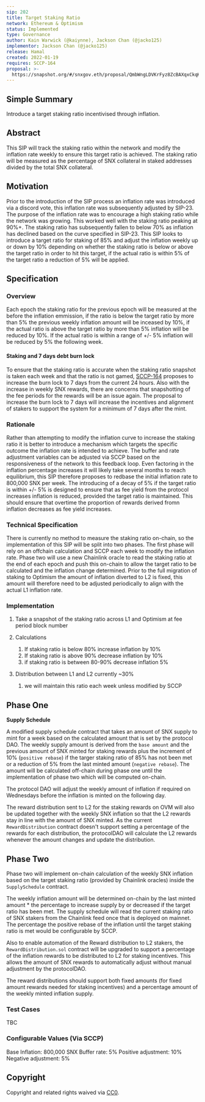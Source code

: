 ```yaml
---
sip: 202
title: Target Staking Ratio
network: Ethereum & Optimism
status: Implemented
type: Governance
author: Kain Warwick (@kaiynne), Jackson Chan (@jacko125)
implementor: Jackson Chan (@jacko125)
release: Hamal
created: 2022-01-19
requires: SCCP-164
proposal: >-
  https://snapshot.org/#/snxgov.eth/proposal/QmbWngLDVKrFyz8ZcBAXqxCkqK12fF5bjy6Gt1Uj1ctNpK
---
```


## Simple Summary

<!--"If you can't explain it simply, you don't understand it well enough." Simply describe the outcome the proposed changes intends to achieve. This should be non-technical and accessible to a casual community member.-->

Introduce a target staking ratio incentivised through inflation.

## Abstract

This SIP will track the staking ratio within the network and modify the inflation rate weekly to ensure this target ratio is achieved. The staking ratio will be measured as the percentage of SNX collateral in staked addresses divided by the total SNX collateral.

## Motivation

Prior to the introduction of the SIP process an inflation rate was introduced via a discord vote, this inflation rate was subsequently adjusted by SIP-23. The purpose of the inflation rate was to encourage a high staking ratio while the network was growing. This worked well with the staking ratio peaking at 90%+. The staking ratio has subsequently fallen to below 70% as inflation has declined based on the curve specified in SIP-23. This SIP looks to introduce a target ratio for staking of 85% and adjust the inflation weekly up or down by 10% depending on whether the staking ratio is below or above the target ratio in order to hit this target, if the actual ratio is within 5% of the target ratio a reduction of 5% will be applied.

## Specification

<!--The specification should describe the syntax and semantics of any new feature, there are five sections
1. Overview
2. Rationale
3. Technical Specification
4. Test Cases
5. Configurable Values
-->

### Overview

<!--This is a high level overview of *how* the SIP will solve the problem. The overview should clearly describe how the new feature will be implemented.-->

Each epoch the staking ratio for the previous epoch will be measured at the before the inflation emmission, if the ratio is below the target ratio by more than 5% the previous weekly inflation amount will be inceased by 10%, if the actual ratio is above the target ratio by more than 5% inflation will be reduced by 10%. If the actual ratio is within a range of +/- 5% inflation will be reduced by 5% the following week.

#### Staking and 7 days debt burn lock

To ensure that the staking ratio is accurate when the staking ratio snapshot is taken each week and that the ratio is not gamed, [SCCP-164](https://sips.synthetix.io/sccps/sccp-164/) proposes to increase the burn lock to 7 days from the current 24 hours. Also with the increase in weekly SNX rewards, there are concerns that snapshotting of the fee periods for the rewards will be an issue again. The proposal to increase the burn lock to 7 days will increase the incentives and alignment of stakers to support the system for a minimum of 7 days after the mint.     

### Rationale

<!--This is where you explain the reasoning behind how you propose to solve the problem. Why did you propose to implement the change in this way, what were the considerations and trade-offs. The rationale fleshes out what motivated the design and why particular design decisions were made. It should describe alternate designs that were considered and related work. The rationale may also provide evidence of consensus within the community, and should discuss important objections or concerns raised during discussion.-->

Rather than attempting to modify the inflation curve to increase the staking ratio it is better to introduce a mechanism which targets the specific outcome the inflation rate is intended to achieve. The buffer and rate adjustment variables can be adjusted via SCCP based on the responsiveness of the network to this feedback loop. Even factoring in the inflation percentage increases it will likely take several months to reach equilibrium, this SIP therefore proposes to redbase the initial inflation rate to 800,000 SNX per week. The introducing of a decay of 5% if the target ratio is within +/- 5% is designed to ensure that as fee yield from the protocol increases inflation is reduced, provided the target ratio is maintained. This should ensure that overtime the proportion of rewards derived fromn inflation decreases as fee yield increases.

### Technical Specification

<!--The technical specification should outline the public API of the changes proposed. That is, changes to any of the interfaces Synthetix currently exposes or the creations of new ones.-->

There is currently no method to measure the staking ratio on-chain, so the implementation of this SIP will be split into two phases. The first phase will rely on an offchain calculation and SCCP each week to modify the inflation rate. Phase two will use a new Chainlink oracle to read the staking ratio at the end of each epoch and push this on-chain to allow the target ratio to be calculated and the inflation change determined. Prior to the full migration of staking to Optimism the amount of inflation diverted to L2 is fixed, this amount will therefore need to be adjusted periodically to align with the actual L1 inflation rate.

### Implementation

1. Take a snapshot of the staking ratio across L1 and Optimism at fee period block number

2. Calculations
    1. If staking ratio is below 80% increase inflation by 10%
    2. If staking ratio is above 90% decrease inflation by 10%
    3. if staking ratio is between 80-90% decrease inflation 5%
    
3. Distribution between L1 and L2 currently ~30%
    1. we will maintain this ratio each week unless modified by SCCP

## Phase One

**Supply Schedule**

A modified supply schedule contract that takes an amount of SNX supply to mint for a week based on the calculated amount that is set by the protocol DAO. The weekly supply amount is derived from the `base amount` and the previous amount of SNX minted for staking rewards plus the increment of 10% (`positive rebase`) if the targer staking ratio of 85% has not been met or a reduction of 5% from the last minted amount (`negative rebase`). The amount will be calculated off-chain during phase one until the implementation of phase two which will be computed on-chain.

The protocol DAO will adjust the weekly amount of inflation if required on Wednesdays before the inflation is minted on the following day.

The reward distribution sent to L2 for the staking rewards on OVM will also be updated together with the weekly SNX inflation so that the L2 rewards stay in line with the amount of SNX minted. As the current `RewardDistribution` contract doesn't support setting a percentage of the rewards for each distribution, the protocolDAO will calculate the L2 rewards whenever the amount changes and update the distribution.

## Phase Two

Phase two will implement on-chain calculation of the weekly SNX inflation based on the target staking ratio (provided by Chainlink oracles) inside the `SupplySchedule` contract.

The weekly inflation amount will be determined on-chain by the last minted amount * the percentage to increase supply by or decreased if the target ratio has been met. The supply schedule will read the current staking ratio of SNX stakers from the Chainlink feed once that is deployed on mainnet. The percentage the positive rebase of the inflation until the target staking ratio is met would be configurable by SCCP.

Also to enable automation of the Reward distribution to L2 stakers, the `RewardDistribution.sol` contract will be upgraded to support a percentage of the inflation rewards to be distributed to L2 for staking incentives. This allows the amount of SNX rewards to automatically adjust without manual adjustment by the protocolDAO.

The reward distributions should support both fixed amounts (for fixed amount rewards needed for staking incentives) and a percentage amount of the weekly minted inflation supply.

### Test Cases

<!--Test cases for an implementation are mandatory for SIPs but can be included with the implementation..-->

TBC

### Configurable Values (Via SCCP)

<!--Please list all values configurable via SCCP under this implementation.-->

Base Inflation: 800,000 SNX
Buffer rate: 5%
Positive adjustment: 10%
Negative adjustment: 5%

## Copyright

Copyright and related rights waived via [CC0](https://creativecommons.org/publicdomain/zero/1.0/).
